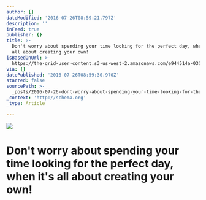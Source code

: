 ```yaml
---
author: []
dateModified: '2016-07-26T08:59:21.797Z'
description: ''
inFeed: true
publisher: {}
title: >-
  Don't worry about spending your time looking for the perfect day, when it's
  all about creating your own!
isBasedOnUrl: >-
  https://the-grid-user-content.s3-us-west-2.amazonaws.com/e944514a-0353-4420-a0d4-34e8abb2f87f.jpg
via: {}
datePublished: '2016-07-26T08:59:30.970Z'
starred: false
sourcePath: >-
  _posts/2016-07-26-dont-worry-about-spending-your-time-looking-for-the-perfect.md
_context: 'http://schema.org'
_type: Article

---
```

![](https://the-grid-user-content.s3-us-west-2.amazonaws.com/e944514a-0353-4420-a0d4-34e8abb2f87f.jpg)

# Don't worry about spending your time looking for the perfect day, when it's all about creating your own!